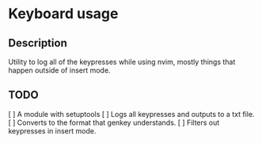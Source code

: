 # Keyboard usage

## Description

Utility to log all of the keypresses while using nvim, mostly things that happen outside of insert mode.

## TODO

[ ] A module with setuptools
[ ] Logs all keypresses and outputs to a txt file.
[ ] Converts to the format that genkey understands.
[ ] Filters out keypresses in insert mode.
